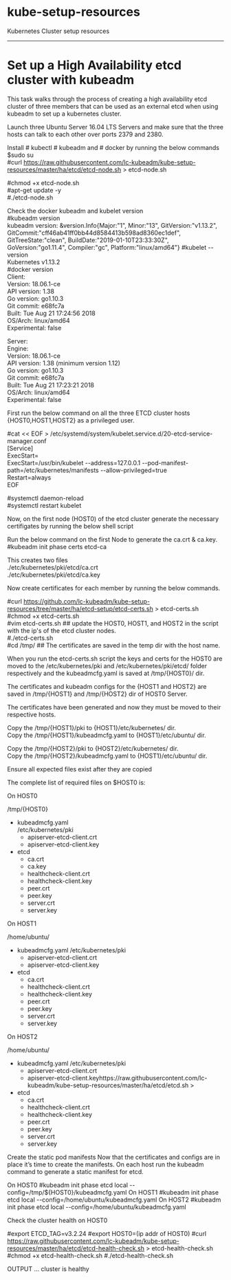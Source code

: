 # kube-setup-resources
Kubernetes Cluster setup resources

---------------------------------------------------------------------------------------------------------------------------------
# Set up a High Availability etcd cluster with kubeadm

This task walks through the process of creating a high availability etcd cluster of three members that can be used as an external etcd when using kubeadm to set up a kubernetes cluster.  

Launch three Ubuntu Server 16.04 LTS Servers and make sure that the three hosts can talk to each other over ports 2379 and 2380.   

Install # kubectl # kubeadm and # docker by running the below commands   
$sudo su  
#curl https://raw.githubusercontent.com/lc-kubeadm/kube-setup-resources/master/ha/etcd/etcd-node.sh > etcd-node.sh  

#chmod +x etcd-node.sh  
#apt-get update -y  
#./etcd-node.sh  

Check the docker kubeadm and kubelet version  
#kubeadm version  
kubeadm version: &version.Info{Major:"1", Minor:"13", GitVersion:"v1.13.2", GitCommit:"cff46ab41ff0bb44d8584413b598ad8360ec1def", GitTreeState:"clean", BuildDate:"2019-01-10T23:33:30Z", GoVersion:"go1.11.4", Compiler:"gc", Platform:"linux/amd64"}
#kubelet --version  
Kubernetes v1.13.2  
#docker version  
Client:  
 Version:           18.06.1-ce  
 API version:       1.38  
 Go version:        go1.10.3  
 Git commit:        e68fc7a  
 Built:             Tue Aug 21 17:24:56 2018  
 OS/Arch:           linux/amd64  
 Experimental:      false  

Server:  
 Engine:  
  Version:          18.06.1-ce  
  API version:      1.38 (minimum version 1.12)  
  Go version:       go1.10.3  
  Git commit:       e68fc7a  
  Built:            Tue Aug 21 17:23:21 2018  
  OS/Arch:          linux/amd64  
  Experimental:     false  

First run the below command on all the three ETCD cluster hosts {HOST0,HOST1,HOST2} as a privileged user.   
  
#cat << EOF > /etc/systemd/system/kubelet.service.d/20-etcd-service-manager.conf  
[Service]  
ExecStart=  
ExecStart=/usr/bin/kubelet --address=127.0.0.1 --pod-manifest-path=/etc/kubernetes/manifests --allow-privileged=true  
Restart=always  
EOF  

#systemctl daemon-reload  
#systemctl restart kubelet  

Now, on the first node (HOST0) of the etcd cluster generate the necessary certifigates by running the below shell script  
  
Run the below command on the first Node to generate the ca.crt & ca.key.  
#kubeadm init phase certs etcd-ca  
  
This creates two files  
 ./etc/kubernetes/pki/etcd/ca.crt  
 ./etc/kubernetes/pki/etcd/ca.key  
 
Now create certificates for each member by running the below commands.   
  
#curl https://github.com/lc-kubeadm/kube-setup-resources/tree/master/ha/etcd-setup/etcd-certs.sh > etcd-certs.sh    
#chmod +x etcd-certs.sh  
#vim etcd-certs.sh ## update the HOST0, HOST1, and HOST2 in the script with the ip's of the etcd cluster nodes.   
#./etcd-certs.sh  
#cd /tmp/   ## The certificates are saved in the temp dir with the host name.  
  
When you run the etcd-certs.sh script the keys and certs for the HOST0 are moved to the /etc/kubernetes/pki and /etc/kubernetes/pki/etcd/ folder respectively and the kubeadmcfg.yaml is saved at /tmp/{HOST0}/ dir.  
  
The certificates and kubeadm configs for the {HOST1 and HOST2} are saved in /tmp/{HOST1} and /tmp/{HOST2} dir of HOST0 Server.   
  
The certificates have been generated and now they must be moved to their respective hosts.  
  
Copy the /tmp/{HOST1}/pki to {HOST1}/etc/kubernetes/ dir.  
Copy the /tmp/{HOST1}/kubeadmcfg.yaml to {HOST1}/etc/ubuntu/ dir.  
  
Copy the /tmp/{HOST2}/pki to {HOST2}/etc/kubernetes/ dir.  
Copy the /tmp/{HOST2}/kubeadmcfg.yaml to {HOST1}/etc/ubuntu/ dir.  
  
Ensure all expected files exist after they are copied   
  
The complete list of required files on $HOST0 is:  
  
On HOST0  
  
/tmp/{HOST0}  
- kubeadmcfg.yaml  
/etc/kubernetes/pki  
  - apiserver-etcd-client.crt  
  - apiserver-etcd-client.key  
 - etcd  
    - ca.crt  
    - ca.key  
    - healthcheck-client.crt  
    - healthcheck-client.key  
    - peer.crt
    - peer.key
    - server.crt
    - server.key
    
On HOST1

/home/ubuntu/
- kubeadmcfg.yaml
/etc/kubernetes/pki
  - apiserver-etcd-client.crt
  - apiserver-etcd-client.key
 - etcd
    - ca.crt
    - healthcheck-client.crt
    - healthcheck-client.key
    - peer.crt
    - peer.key
    - server.crt
    - server.key

On HOST2

/home/ubuntu/
- kubeadmcfg.yaml
 /etc/kubernetes/pki
  - apiserver-etcd-client.crt
  - apiserver-etcd-client.keyhttps://raw.githubusercontent.com/lc-kubeadm/kube-setup-resources/master/ha/etcd/etcd.sh >
 - etcd
    - ca.crt
    - healthcheck-client.crt
    - healthcheck-client.key
    - peer.crt
    - peer.key
    - server.crt
    - server.key

Create the static pod manifests
Now that the certificates and configs are in place it’s time to create the manifests. On each host run the kubeadm command to generate a static manifest for etcd.

On HOST0 #kubeadm init phase etcd local --config=/tmp/${HOST0}/kubeadmcfg.yaml
On HOST1 #kubeadm init phase etcd local --config=/home/ubuntu/kubeadmcfg.yaml
On HOST2 #kubeadm init phase etcd local --config=/home/ubuntu/kubeadmcfg.yaml

Check the cluster health on HOST0

#export ETCD_TAG=v3.2.24
#export HOST0=(ip addr of HOST0)
#curl https://raw.githubusercontent.com/lc-kubeadm/kube-setup-resources/master/ha/etcd/etcd-health-check.sh > etcd-health-check.sh
#chmod +x etcd-health-check.sh
#./etcd-health-check.sh

OUTPUT
...
cluster is healthy 
